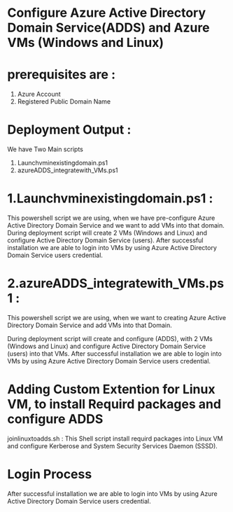 # Configure Azure Active Directory Domain Service(ADDS) and Azure VMs (Windows and Linux)

# prerequisites are :
1. Azure Account
2. Registered Public Domain Name

# Deployment Output :

We have Two Main scripts 
1. Launchvminexistingdomain.ps1
2. azureADDS_integratewith_VMs.ps1

# 1.Launchvminexistingdomain.ps1 :
  This powershell script we are using, when we have pre-configure Azure Active Directory Domain Service and we want to add VMs into that domain.
  During deployment script will create 2 VMs (Windows and Linux) and configure Active Directory Domain Service (users).
  After successful installation we are able to login into VMs by using Azure Active Directory Domain Service users credential.
  
# 2.azureADDS_integratewith_VMs.ps1 :
  This powershell script we are using, when we want to creating Azure Active Directory Domain Service and add VMs into that Domain.
  
  During deployment script will create and configure (ADDS), with 2 VMs (Windows and Linux) and configure Active Directory Domain      Service (users) into that VMs.
  After successful installation we are able to login into VMs by using Azure Active Directory Domain Service users credential.
  
# Adding Custom Extention for Linux VM, to install Requird packages and configure ADDS 
  joinlinuxtoadds.sh : This Shell script install requird packages into Linux VM and configure Kerberose and System Security Services Daemon (SSSD).

# Login Process
After successful installation we are able to login into VMs by using Azure Active Directory Domain Service users credential.
